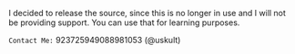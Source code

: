 I decided to release the source, since this is no longer in use and I will not be providing support.
You can use that for learning purposes.

`Contact Me:` 923725949088981053 (@uskult)

